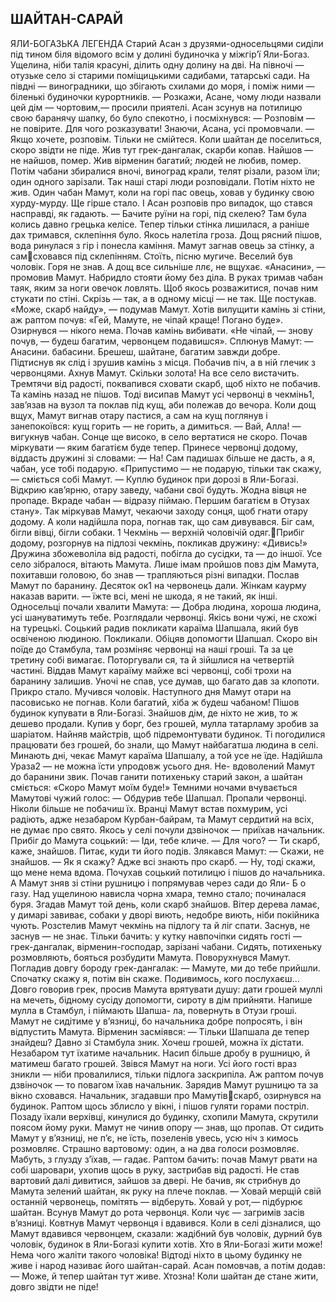 ## ШАЙТАН-САРАЙ
ЯЛИ-БОГАЗЬКА ЛЕГЕНДА
Старий Асан з друзями-односельцями сиділи під тином біля відомого всім у долині будиночка у міжгір’ї Яли-Богаз. Ущелина, ніби талія красуні, ділить одну долину на дві. На півночі — отузьке село зі старими поміщицькими садибами, татарські сади. На півдні — виноградники, що збігають схилами до моря, і поміж ними — біленькі будиночки курортників.
— Розкажи, Асане, чому люди назвали цей дім — чортовим,— просили приятелі.
Асан зсунув на потилицю свою баранячу шапку, бо було спекотно, і посміхнувся:
— Розповім — не повірите. Для чого розказувати!
Знаючи, Асана, усі промовчали.
— Якщо хочете, розповім. Тільки не смійтеся. Коли шайтан де поселиться, скоро звідти не піде. Жив тут грек-дангалак, скарби копав. Найшов — не найшов, помер. Жив вірменин багатий; людей не любив, помер. Потім чабани збиралися вночі, виноград крали, телят різали, разом їли; один одного зарізали. Так наші старі люди розповідали. Потім ніхто не жив. Один чабан Мамут, коли на горі пас овець, ховав у будинку свою хурду-мурду. Ще гірше стало.
І Асан розповів про випадок, що стався насправді, як гадають.
— Бачите руїни на горі, під скелею? Там була колись давно грецька келісе. Тепер тільки стінка лишилася, а раніше дах тримався, склепіння було.
Якось налетіла гроза. Дощ рясний пішов, вода ринулася з гір і понесла каміння. Мамут загнав овець за стінку, а самсховався під склепінням. Стоїть, пісню мугиче. Веселий був чоловік. Горя не знав. А дощ все сильніше ллє, не вщухає.
«Анасини», — промовив Мамут. Набридло стояти йому без діла. В руках тримав чабан таяк, яким за ноги овечок ловлять. Щоб якось розважитися, почав ним стукати по стіні. Скрізь — так, а в одному місці — не так. Ще постукав.
«Може, скарб найду», — подумав Мамут. Хотів вилущити камінь зі стіни, аж раптом почув: «Гей, Мамуте, не чіпай краще! Погано буде». Озирнувся — нікого нема. Почав камінь вибивати. «Не чіпай, — знову почув, — будеш багатим, червонцем подавишся».
Сплюнув Мамут:
— Анасини. бабасини. Брешеш, шайтане, багатим завжди добре.
Підтиснув як слід і зрушив камінь з місця. Побачив піч, а в ній глечик з червонцями. Ахнув Мамут. Скільки золота! На все село вистачить. Тремтячи від радості, поквапився сховати скарб, щоб ніхто не побачив. Та камінь назад не пішов. Тоді висипав Мамут усі червонці в чекмінь1, зав’язав на вузол та поклав під кущ, аби полежав до вечора.
Коли дощ вщух, Мамут вигнав отару пастися, а сам на кущ поглянув і занепокоївся: кущ горить — не горить, а димиться.
— Вай, Алла! — вигукнув чабан.
Сонце ще високо, в село вертатися не скоро. Почав міркувати — яким багатієм буде тепер. Принесе червонці додому, віддасть дружині зі словами:
— На! Сам падишах більше не дасть, а я, чабан, усе тобі подарую.
«Припустимо — не подарую, тільки так скажу, — сміється собі Мамут. — Куплю будинок при дорозі в Яли-Богазі. Відкрию кав’ярню, отару заведу, чабани свої будуть. Жодна вівця не пропаде. Вкраде чабан — відразу піймаю. Першим багатієм в Отузах стану».
Так міркував Мамут, чекаючи заходу сонця, щоб гнати отару додому. А коли надійшла пора, погнав так, що сам дивувався. Біг сам, бігли вівці, бігли собаки.
1 Чекмінь — верхній чоловічій одяг.Прибіг додому, розгорнув на підлозі чекмінь, покликав дружину: «Дивись!»
Дружина збожеволіла від радості, побігла до сусідки, та — до іншої. Усе село зібралося, вітають Мамута. Лише імам пройшов повз дім Мамута, похитавши головою, бо знав — трапляються різні випадки.
Послав Мамут по баранину. Десяток ок1 на червонець дали. Жінкам каурму наказав варити.
— їжте всі, мені не шкода, я не такий, як інші.
Односельці почали хвалити Мамута:
— Добра людина, хороша людина, усі шануватимуть тебе.
Розглядали червонці. Якісь вони чужі, не схожі на турецькі. Соцький радив покликати караїма Шапшала, який був освіченою людиною. Покликали. Обіцяв допомогти Шапшал. Скоро він поїде до Стамбула, там розміняє червонці на наші гроші. Та за це третину собі вимагає. Поторгували ся, та й зійшлися на четвертій частині.
Віддав Мамут караїму майже всі червонці, собі трохи на баранину залишив. Уночі не спав, усе думав, що багато дав за клопоти. Прикро стало. Мучився чоловік.
Наступного дня Мамут отари на пасовисько не погнав. Коли багатий, хіба ж будеш чабаном! Пішов будинок купувати в Яли-Богазі. Знайшов дім, де ніхто не жив, то ж дешево продали. Купив у борг, без грошей, мулла татарламу зробив за шаріатом. Найняв майстрів, щоб підремонтувати будинок. Ті погодилися працювати без грошей, бо знали, що Мамут найбагатша людина в селі.
Минають дні, чекає Мамут караїма Шапшалу, а той усе не їде.
Надійшла Ураза2 — не можна їсти упродовж усього дня. Не- вдоволений Мамут до баранини звик. Почав ганити потихеньку старий закон, а шайтан сміється: «Скоро Мамут моїм буде!»
Темними ночами вчувається Мамутові чужий голос:
— Обдурив тебе Шапшал. Пропали червонці. Ніколи більше не побачиш їх.
Вранці Мамут встав похмурим, усі радіють, адже незабаром Курбан-байрам, та Мамут сердитий на всіх, не думає про свято.
Якось у селі почули дзвіночок — приїхав начальник. Прибіг до Мамута соцький:
— Іди, тебе кличе.
— Для чого?
— Ти скарб, каже, знайшов. Питає, куди ти його подів.
Злякався Мамут:
— Скажи, не знайшов.
— Як я скажу? Адже всі знають про скарб.
— Ну, тоді скажи, що мене нема вдома.
Почухав соцький потилицю і пішов до начальника. А Мамут зняв зі стіни рушницю і попрямував через сади до Яли- Б о газу.
Над ущелиною нависла чорна хмара, темно стало; починалася буря. Згадав Мамут той день, коли скарб знайшов.
Вітер дерева ламає, у димарі завиває, собаки у дворі виють, недобре виють, ніби покійника чують.
Розстелив Мамут чекмінь на підлогу та й ліг спати. Заснув, не заснув — не знає. Тільки бачить: у кутку навпочіпки сидять гості — грек-дангалак, вірменин-господар, зарізані чабани. Сидять, потихеньку розмовляють, бояться розбудити Мамута. Поворухнувся Мамут. Погладив довгу бороду грек-дангалак:
— Мамуте, ми до тебе прийшли. Спочатку скажу я, потім він скаже. Подивимось, кого послухаєш...
Довго говорив грек, просив Мамута врятувати душу: дати грошей муллі на мечеть, бідному сусіду допомогти, сироту в дім прийняти. Напише мулла в Стамбул, і піймають Шапша- ла, повернуть в Отузи гроші. Мамут не сидітиме у в’язниці, бо начальника добре попросять, і він відпустить Мамута.
Вірменин засміявся:
— Тільки Шапшала де тепер знайдеш? Давно зі Стамбула зник. Хочеш грошей, можна їх дістати. Незабаром тут їхатиме начальник. Насип більше дробу в рушницю, й матимеш багато грошей.
Звівся Мамут на ноги. Усі його гості враз зникли — ніби провалилися, тільки підлога заскрипіла. Аж раптом почув дзвіночок — то повагом їхав начальник. Зарядив Мамут рушницю та за вікно сховався. Начальник, згадавши про Мамутівскарб, озирнувся на будинок. Раптом щось зблисло у вікні, і пішов гуляти горами постріл. Позаду їхали верхівці, кинулися до будинку, схопили Мамута, скрутили поясом йому руки. Мамут не чинив опору — знав, що пропав.
От сидить Мамут у в’язниці, не п’є, не їсть, позеленів увесь, усю ніч з кимось розмовляє. Страшно вартовому: один, а на два голоси розмовляє. Мабуть, з глузду з’їхав, — гадає. Раптом бачить: почав Мамут рвати на собі шаровари, ухопив щось в руку, застрибав від радості. Не став вартовий далі дивитися, зайшов за двері. Не бачив, як стрибнув до Мамута зелений шайтан, як руку на плече поклав.
— Ховай мерщій свій останній червонець, помітять — відберуть. Ховай у рот,— підбурює шайтан.
Всунув Мамут до рота червонця. Коли чує — загримів засів в’язниці. Ковтнув Мамут червонця і вдавився.
Коли в селі дізналися, що Мамут вдавився червонцем, сказали: жадібний був чоловік, дурний був чоловік, будинок в Яли-Богазі купити хотів. Хто в Яли-Богазі жити може! Нема чого жаліти такого чоловіка!
Відтоді ніхто в цьому будинку не живе і народ називає його шайтан-сарай.
Асан помовчав, а потім додав:
— Може, й тепер шайтан тут живе. Хтозна! Коли шайтан де стане жити, довго звідти не піде!
